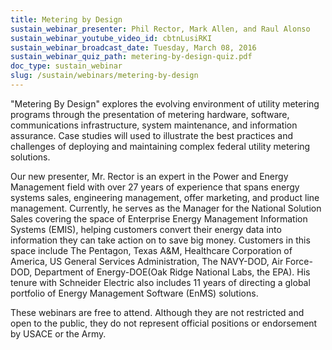 ```yaml
---
title: Metering by Design
sustain_webinar_presenter: Phil Rector, Mark Allen, and Raul Alonso
sustain_webinar_youtube_video_id: cbtnLusiRKI
sustain_webinar_broadcast_date: Tuesday, March 08, 2016
sustain_webinar_quiz_path: metering-by-design-quiz.pdf
doc_type: sustain_webinar
slug: /sustain/webinars/metering-by-design
---
```


"Metering By Design" explores the evolving environment of utility metering programs through the presentation of metering hardware, software, communications infrastructure, system maintenance, and information assurance. Case studies will used to illustrate the best practices and challenges of deploying and maintaining complex federal utility metering solutions.

Our new presenter, Mr. Rector is an expert in the Power and Energy Management field with over 27 years of experience that spans energy systems sales, engineering management, offer marketing, and product line management. Currently, he serves as the Manager for the National Solution Sales covering the space of Enterprise Energy Management Information Systems (EMIS), helping customers convert their energy data into information they can take action on to save big money. Customers in this space include The Pentagon, Texas A&M, Healthcare Corporation of America, US General Services Administration, The NAVY-DOD, Air Force-DOD, Department of Energy-DOE(Oak Ridge National Labs, the EPA). His tenure with Schneider Electric also includes 11 years of directing a global portfolio of Energy Management Software (EnMS) solutions.

These webinars are free to attend. Although they are not restricted and open to the public, they do not represent official positions or endorsement by USACE or the Army.
